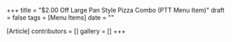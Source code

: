 +++
title = "$2.00 Off Large Pan Style Pizza Combo (PTT Menu Item)"
draft = false
tags = [Menu Items]
date = ""

[Article]
contributors = []
gallery = []
+++